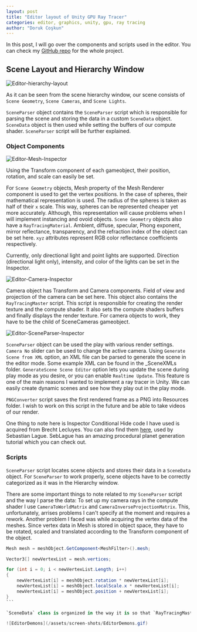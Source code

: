 ```yaml
---
layout: post
title: "Editor layout of Unity GPU Ray Tracer"
categories: editor, graphics, unity, gpu, ray tracing
author: "Doruk Coşkun"
---
```


In this post, I will go over the components and scripts used in the editor. You can check my [GitHub repo](https://github.com/Doruk-Coskun/Unity-Ray-Tracer) for the whole project.

## Scene Layout and Hierarchy Window

![Editor-hierarchy-layout](/assets/screen-shots/Editor-Hierarchy-Layout.png)

As it can be seen from the scene hierarchy window, our scene consists of `Scene Geometry`, `Scene Cameras`, and `Scene Lights`. 

`SceneParser` object contains the `SceneParser` script which is responsible for parsing the scene and storing the data in a custom `SceneData` object. `SceneData` object is then used while setting the buffers of our compute shader. `SceneParser` script will be further explained.

### Object Components

![Editor-Mesh-Inspector](/assets/screen-shots/Editor-Mesh-Inspector.png)

Using the Transform component of each gameobject, their position, rotation, and scale can easily be set. 

For `Scene Geometry` objects, Mesh property of the Mesh Renderer component is used to get the vertex positions. In the case of spheres, their mathematical representation is used. The radius of the spheres is taken as half of their `x` scale. This way, spheres can be represented cheaper yet more accurately. Although, this representation will cause problems when I will implement instancing and ovoid objects. 
`Scene Geometry` objects also have a `RayTracingMaterial`. Ambient, diffuse, specular, Phong exponent, mirror reflectance, transparency, and the refraction index of the object can be set here. `xyz` attributes represent RGB color reflectance coefficients respectively.

Currently, only directional light and point lights are supported. Direction (directional light only), intensity, and color of the lights can be set in the Inspector.

![Editor-Camera-Inspector](/assets/screen-shots/Editor-Camera-Inspector.png)

Camera object has Transform and Camera components. Field of view and projection of the camera can be set here. This object also contains the `RayTracingMaster` script. This script is responsible for creating the render texture and the compute shader. It also sets the compute shaders buffers and finally displays the render texture. For camera objects to work, they have to be the child of SceneCameras gameobject.

![Editor-SceneParser-Inspector](/assets/screen-shots/Editor-SceneParser-Inspector.png)

`SceneParser` object can be used the play with various render settings. `Camera No` slider can be used to change the active camera. Using `Generate Scene from XML` option, an XML file can be parsed to generate the scene in the editor mode. Some example XML can be found in the _SceneXMLs folder. `GenerateScene Scene Editor` option lets you update the scene during play mode as you desire, or you can enable `Realtime Update`. This feature is one of the main reasons I wanted to implement a ray tracer in Unity. We can easily create dynamic scenes and see how they play out in the play mode.

`PNGConverter` script saves the first rendered frame as a PNG into Resources folder. I wish to work on this script in the future and be able to take videos of our render.

One thing to note here is Inspector Conditional Hide code I have used is acquired from Brecht Lecluyes. You can also find them [here](https://github.com/SebLague/Procedural-Planets/tree/master/Procedural%20Planet%20Hide%20Editor), used by Sebastian Lague. SebLague has an amazing procedural planet generation tutorial which you can check out.

### Scripts

`SceneParser` script locates scene objects and stores their data in a `SceneData` object. For `SceneParser` to work properly, scene objects have to be correctly categorized as it was in the Hierarchy window. 

There are some important things to note related to my `SceneParser` script and the way I parse the data: To set up my camera rays in the compute shader I use `CameraToWorldMatrix` and `CameraInverseProjectionMatrix`. This, unfortunately, arrises problems I can't specify at the moment and requires a rework. Another problem I faced was while acquiring the vertex data of the meshes. Since vertex data in Mesh is stored in object space, they have to be rotated, scaled and translated according to the Transform component of the object.

````csharp
Mesh mesh = meshObject.GetComponent<MeshFilter>().mesh;

Vector3[] newVertexList = mesh.vertices;

for (int i = 0; i < newVertexList.Length; i++)
{
    newVertexList[i] = meshObject.rotation * newVertexList[i];
    newVertexList[i] = meshObject.localScale.x * newVertexList[i];
    newVertexList[i] = meshObject.position + newVertexList[i];
}
```

`SceneData` class is organized in the way it is so that `RayTracingMaster` script can set the GPU structured buffers easier. Lists of Structs can be set to ComputeBuffers using ```ComputeBuffer.SetData(int struct_count, int struct_size_as_float)``` function. These buffers will be later used in compute shader for our calculations.

![EditorDemons](/assets/screen-shots/EditorDemons.gif)
